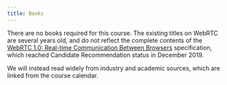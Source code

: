 ```yaml
---
title: Books
---
```


There are no books required for this course. The existing titles on WebRTC are several years old,
and do not reflect the complete contents of the
[WebRTC 1.0: Real-time Communication Between Browsers](https://www.w3.org/TR/webrtc/) specification,
which reached Candidate Recommendation status in December 2019.

We will instead read widely from industry and academic sources, which are linked from the course
calendar.
